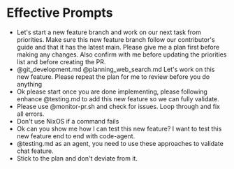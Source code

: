 # Effective Prompts

- Let's start a new feature branch and work on our next task from priorities. Make sure this new feature branch follow our contributor's guide and that it has the latest main. Please give me a plan first before making any changes. Also confirm with me before updating the priorities list and before creating the PR.
-  @git_development.md @planning_web_search.md Let's work on this new feature. Please repeat the plan for me to review before you do anything 
  - Ok please start once you are done implementing, please following enhance @testing.md to add this new feature so we can fully validate.
  - Please use @monitor-pr.sh and check for issues. Loop through and fix all errors.
  - Don't use NixOS if a command fails
  - Ok can you show me how I can test this new feature? I want to test this new feature end to end with code-agent.
  - @testing.md as an agent, you need to use these approaches to validate chat feature.
- Stick to the plan and don't deviate from it.